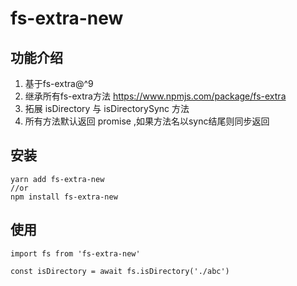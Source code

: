 # fs-extra-new

## 功能介绍

1. 基于fs-extra@^9
2. 继承所有fs-extra方法 <https://www.npmjs.com/package/fs-extra>
3. 拓展 isDirectory 与 isDirectorySync 方法 
4. 所有方法默认返回 promise ,如果方法名以sync结尾则同步返回

## 安装
```
yarn add fs-extra-new
//or
npm install fs-extra-new

```

## 使用
```
import fs from 'fs-extra-new'

const isDirectory = await fs.isDirectory('./abc')

```
 
